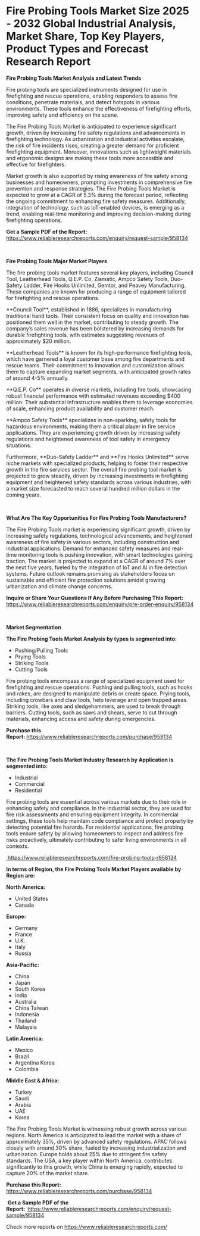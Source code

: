 <p><h1>Fire Probing Tools Market Size 2025 - 2032 Global Industrial Analysis, Market Share, Top Key Players, Product Types and Forecast Research Report</h1></p><p><strong>Fire Probing Tools Market Analysis and Latest Trends</strong></p>
<p><p>Fire probing tools are specialized instruments designed for use in firefighting and rescue operations, enabling responders to assess fire conditions, penetrate materials, and detect hotspots in various environments. These tools enhance the effectiveness of firefighting efforts, improving safety and efficiency on the scene.</p><p>The Fire Probing Tools Market is anticipated to experience significant growth, driven by increasing fire safety regulations and advancements in firefighting technology. As urbanization and industrial activities escalate, the risk of fire incidents rises, creating a greater demand for proficient firefighting equipment. Moreover, innovations such as lightweight materials and ergonomic designs are making these tools more accessible and effective for firefighters.</p><p>Market growth is also supported by rising awareness of fire safety among businesses and homeowners, prompting investments in comprehensive fire prevention and response strategies. The Fire Probing Tools Market is expected to grow at a CAGR of 5.3% during the forecast period, reflecting the ongoing commitment to enhancing fire safety measures. Additionally, integration of technology, such as IoT-enabled devices, is emerging as a trend, enabling real-time monitoring and improving decision-making during firefighting operations.</p></p>
<p><strong>Get a Sample PDF of the Report:&nbsp;</strong> <a href="https://www.reliableresearchreports.com/enquiry/request-sample/958134?utm_campaign=3111&utm_medium=2&utm_source=Github&utm_content=ia&utm_term=21032025&utm_id=fire-probing-tools">https://www.reliableresearchreports.com/enquiry/request-sample/958134</a></p>
<p>&nbsp;</p>
<p><strong>Fire Probing Tools Major Market Players</strong></p>
<p><p>The fire probing tools market features several key players, including Council Tool, Leatherhead Tools, Q.E.P. Co, Ziamatic, Ampco Safety Tools, Duo-Safety Ladder, Fire Hooks Unlimited, Gemtor, and Peavey Manufacturing. These companies are known for producing a range of equipment tailored for firefighting and rescue operations.</p><p>**Council Tool**, established in 1886, specializes in manufacturing traditional hand tools. Their consistent focus on quality and innovation has positioned them well in the market, contributing to steady growth. The company’s sales revenue has been bolstered by increasing demands for durable firefighting tools, with estimates suggesting revenues of approximately $20 million.</p><p>**Leatherhead Tools** is known for its high-performance firefighting tools, which have garnered a loyal customer base among fire departments and rescue teams. Their commitment to innovation and customization allows them to capture expanding market segments, with anticipated growth rates of around 4-5% annually.</p><p>**Q.E.P. Co** operates in diverse markets, including fire tools, showcasing robust financial performance with estimated revenues exceeding $400 million. Their substantial infrastructure enables them to leverage economies of scale, enhancing product availability and customer reach.</p><p>**Ampco Safety Tools** specializes in non-sparking, safety tools for hazardous environments, making them a critical player in fire service applications. They are experiencing growth driven by increasing safety regulations and heightened awareness of tool safety in emergency situations.</p><p>Furthermore, **Duo-Safety Ladder** and **Fire Hooks Unlimited** serve niche markets with specialized products, helping to foster their respective growth in the fire services sector. The overall fire probing tool market is projected to grow steadily, driven by increasing investments in firefighting equipment and heightened safety standards across various industries, with a market size forecasted to reach several hundred million dollars in the coming years.</p></p>
<p>&nbsp;</p>
<p><strong>What Are The Key Opportunities For Fire Probing Tools Manufacturers?</strong></p>
<p><p>The Fire Probing Tools market is experiencing significant growth, driven by increasing safety regulations, technological advancements, and heightened awareness of fire safety in various sectors, including construction and industrial applications. Demand for enhanced safety measures and real-time monitoring tools is pushing innovation, with smart technologies gaining traction. The market is projected to expand at a CAGR of around 7% over the next five years, fueled by the integration of IoT and AI in fire detection systems. Future outlook remains promising as stakeholders focus on sustainable and efficient fire protection solutions amidst growing urbanization and climate change concerns.</p></p>
<p><strong>Inquire or Share Your Questions If Any Before Purchasing This Report:</strong> <a href="https://www.reliableresearchreports.com/enquiry/pre-order-enquiry/958134?utm_campaign=3111&utm_medium=2&utm_source=Github&utm_content=ia&utm_term=21032025&utm_id=fire-probing-tools">https://www.reliableresearchreports.com/enquiry/pre-order-enquiry/958134</a></p>
<p>&nbsp;</p>
<p><strong>Market Segmentation</strong></p>
<p><strong>The Fire Probing Tools Market Analysis by types is segmented into:</strong></p>
<p><ul><li>Pushing/Pulling Tools</li><li>Prying Tools</li><li>Striking Tools</li><li>Cutting Tools</li></ul></p>
<p><p>Fire probing tools encompass a range of specialized equipment used for firefighting and rescue operations. Pushing and pulling tools, such as hooks and rakes, are designed to manipulate debris or create space. Prying tools, including crowbars and claw tools, help leverage and open trapped areas. Striking tools, like axes and sledgehammers, are used to break through barriers. Cutting tools, such as saws and shears, serve to cut through materials, enhancing access and safety during emergencies.</p></p>
<p><strong>Purchase this Report:&nbsp;</strong><a href="https://www.reliableresearchreports.com/purchase/958134?utm_campaign=3111&utm_medium=2&utm_source=Github&utm_content=ia&utm_term=21032025&utm_id=fire-probing-tools">https://www.reliableresearchreports.com/purchase/958134</a></p>
<p>&nbsp;</p>
<p><strong>The Fire Probing Tools Market Industry Research by Application is segmented into:</strong></p>
<p><ul><li>Industrial</li><li>Commercial</li><li>Residential</li></ul></p>
<p><p>Fire probing tools are essential across various markets due to their role in enhancing safety and compliance. In the industrial sector, they are used for fire risk assessments and ensuring equipment integrity. In commercial settings, these tools help maintain code compliance and protect property by detecting potential fire hazards. For residential applications, fire probing tools ensure safety by allowing homeowners to inspect and address fire risks proactively, ultimately contributing to safer living environments in all contexts.</p></p>
<p><a href="https://www.reliableresearchreports.com/fire-probing-tools-r958134?utm_campaign=3111&utm_medium=2&utm_source=Github&utm_content=ia&utm_term=21032025&utm_id=fire-probing-tools">&nbsp;https://www.reliableresearchreports.com/fire-probing-tools-r958134</a></p>
<p><strong>In terms of Region, the Fire Probing Tools Market Players available by Region are:</strong></p>
<p>
    <p> <strong> North America: </strong>
        <ul>
            <li>United States</li>
            <li>Canada</li>
        </ul>
        </p> 
    <p> <strong> Europe: </strong>
        <ul>
            <li>Germany</li>
            <li>France</li>
            <li>U.K.</li>
            <li>Italy</li>
            <li>Russia</li>
        </ul>
        </p> 
    <p> <strong> Asia-Pacific: </strong>
        <ul>
            <li>China</li>
            <li>Japan</li>
            <li>South Korea</li>
            <li>India</li>
            <li>Australia</li>
            <li>China Taiwan</li>
            <li>Indonesia</li>
            <li>Thailand</li>
            <li>Malaysia</li>
        </ul>
        </p> 
    <p> <strong> Latin America: </strong>
        <ul>
            <li>Mexico</li>
            <li>Brazil</li>
            <li>Argentina Korea</li>
            <li>Colombia</li>
        </ul>
        </p> 
    <p> <strong> Middle East & Africa: </strong>
        <ul>
            <li>Turkey</li>
            <li>Saudi</li>
            <li>Arabia</li>
            <li>UAE</li>
            <li>Korea</li>
        </ul>
    </p>
    </p>
<p><p>The Fire Probing Tools Market is witnessing robust growth across various regions. North America is anticipated to lead the market with a share of approximately 35%, driven by advanced safety regulations. APAC follows closely with around 30% share, fueled by increasing industrialization and urbanization. Europe holds about 25% due to stringent fire safety standards. The USA, a key player within North America, contributes significantly to this growth, while China is emerging rapidly, expected to capture 20% of the market share.</p></p>
<p><strong>Purchase this Report: </strong><a href="https://www.reliableresearchreports.com/purchase/958134?utm_campaign=3111&utm_medium=2&utm_source=Github&utm_content=ia&utm_term=21032025&utm_id=fire-probing-tools">https://www.reliableresearchreports.com/purchase/958134</a></p>
<p>&nbsp;<strong>Get a Sample PDF of the Report:&nbsp;&nbsp;</strong><a href="https://www.reliableresearchreports.com/enquiry/request-sample/958134?utm_campaign=3111&utm_medium=2&utm_source=Github&utm_content=ia&utm_term=21032025&utm_id=fire-probing-tools">https://www.reliableresearchreports.com/enquiry/request-sample/958134</a></p>
<p><strong></strong></p>
<p>Check more reports on <a href="https://www.reliableresearchreports.com/?utm_campaign=3111&utm_medium=2&utm_source=Github&utm_content=ia&utm_term=21032025&utm_id=fire-probing-tools">https://www.reliableresearchreports.com/</a></p>